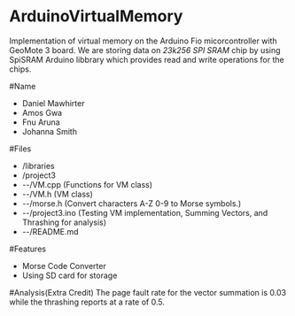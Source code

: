 # ArduinoVirtualMemory
Implementation of virtual memory on the Arduino Fio micorcontroller with GeoMote 3 board. We are storing data on *23k256 SPI SRAM* chip by using SpiSRAM Arduino libbrary which provides read and write operations for the chips.

#Name
- Daniel Mawhirter
- Amos Gwa
- Fnu Aruna
- Johanna Smith

#Files
* /libraries
* /project3
* --/VM.cpp (Functions for VM class)
* --/VM.h (VM class)
* --/morse.h (Convert characters A-Z 0-9 to Morse symbols.)
* --/project3.ino (Testing VM implementation, Summing Vectors, and Thrashing for analysis)
* --/README.md

#Features
* Morse Code Converter
* Using SD card for storage

#Analysis(Extra Credit)
The page fault rate for the vector summation is 0.03 while the thrashing reports at a rate of 0.5.
